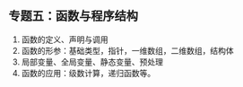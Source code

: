## 专题五：函数与程序结构

1. 函数的定义、声明与调用
2. 函数的形参：基础类型，指针，一维数组，二维数组，结构体
3. 局部变量、全局变量、静态变量、预处理
4. 函数的应用：级数计算，递归函数等。